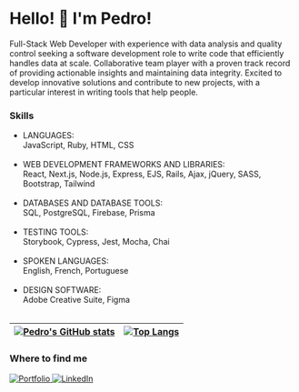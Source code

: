 # Hello! 👋 I'm Pedro!

Full-Stack Web Developer with experience with data analysis and quality control seeking a software development role to write code that efficiently handles data at scale. Collaborative team player with a proven track record of providing actionable insights and maintaining data integrity. Excited to develop innovative solutions and contribute to new projects, with a particular interest in writing tools that help people.

### Skills
- LANGUAGES: <br /> JavaScript, Ruby, HTML, CSS<br /><br />
- WEB DEVELOPMENT FRAMEWORKS AND LIBRARIES: <br /> React, Next.js, Node.js, Express, EJS, Rails, Ajax, jQuery, SASS, Bootstrap, Tailwind<br /><br />
- DATABASES AND DATABASE TOOLS: <br /> SQL, PostgreSQL, Firebase, Prisma<br /><br />
- TESTING TOOLS: <br /> Storybook, Cypress, Jest, Mocha, Chai<br /><br />
- SPOKEN LANGUAGES: <br /> English, French, Portuguese<br /><br />
- DESIGN SOFTWARE: <br /> Adobe Creative Suite, Figma<br /><br />

| [![Pedro's GitHub stats](https://github-readme-stats.vercel.app/api?username=pedrolorandi&show_icons=true&theme=github_dark)](https://github.com/anuraghazra/github-readme-stats) | [![Top Langs](https://github-readme-stats.vercel.app/api/top-langs/?username=pedrolorandi&layout=compact&theme=github_dark)](https://github.com/anuraghazra/github-readme-stats) |
| ------------- | ------------- |


### Where to find me
<a href="https://pedrolorandi.com" target="_blank">
  <img src="https://img.shields.io/badge/portfolio-white.svg?style=for-the-badge&logo=icloud&logoColor=black" alt="Portfolio" />
</a>
<a href="https://linkedin.com/pedrolorandi" target="_blank">
  <img src="https://img.shields.io/badge/linkedin-0A66C2.svg?style=for-the-badge&logo=linkedin&logoColor=white" alt="LinkedIn" />
</a>

